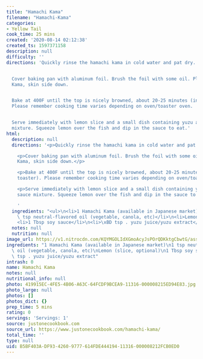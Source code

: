 ```yaml
---
title: "Hamachi Kama"
filename: "Hamachi-Kama"
categories:
- Yellow Tail
cook_time: 25 mins
created: '2020-08-14 02:12:38'
created_ts: 1597371158
description: null
difficulty: ''
directions: 'Quickly rinse the hamachi kama in cold water and pat dry.


  Cover baking pan with aluminum foil. Brush the foil with some oil. Place Hamachi
  Kama, skin side down.


  Bake at 400F until the top is nicely browned, about 20-25 minutes (in my oven toaster).
  Please remember cooking time varies depending on oven/toaster oven.


  Serve immediately with lemon slice and a small dish containing yuzu and soy sauce
  mixture. Squeeze lemon over the fish and dip in the sauce to eat.'
html:
  description: null
  directions: '<p>Quickly rinse the hamachi kama in cold water and pat dry.</p>

    <p>Cover baking pan with aluminum foil. Brush the foil with some oil. Place Hamachi
    Kama, skin side down.</p>

    <p>Bake at 400F until the top is nicely browned, about 20-25 minutes (in my oven
    toaster). Please remember cooking time varies depending on oven/toaster oven.</p>

    <p>Serve immediately with lemon slice and a small dish containing yuzu and soy
    sauce mixture. Squeeze lemon over the fish and dip in the sauce to eat.</p>

    '
  ingredients: "<ul>\n<li>1 Hamachi Kama (available in Japanese market)</li>\n<li>1\
    \ tsp neutral-flavored oil (vegetable, canola, etc)</li>\n<li>Lemon (slice, optional)</li>\n\
    <li>1 Tbsp soy sauce</li>\n<li>\xBD tsp . yuzu juice/yuzu extract</li>\n</ul>\n"
  notes: null
  nutrition: null
image_url: https://v1.nitrocdn.com/KQYMGOLIdXGmoAcyJsPOrQDKktgCbwtG/assets/static/optimized/rev-e80bad3/wp-content/uploads/2012/09/Hamachi-Kama.jpg
ingredients: "1 Hamachi Kama (available in Japanese market)\n1 tsp neutral-flavored\
  \ oil (vegetable, canola, etc)\nLemon (slice, optional)\n1 Tbsp soy sauce\n\xBD\
  \ tsp . yuzu juice/yuzu extract"
intrash: 0
name: Hamachi Kama
notes: null
nutritional_info: null
photo: 419915EC-4FE5-4B06-A63C-64FCDF9BCEA9-11316-000008215ED94E83.jpg
photo_large: null
photos: []
photos_dict: {}
prep_time: 5 mins
rating: 0
servings: 'Servings: 1'
source: justonecookbook.com
source_url: https://www.justonecookbook.com/hamachi-kama/
total_time: ''
type: null
uid: B5BF403A-DF93-4260-9777-614FDE444194-11316-000008212FCB0ED0
---
```

